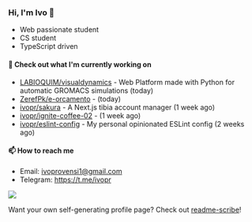 ### Hi, I'm Ivo 👋

* Web passionate student
* CS student
* TypeScript driven

#### 👷 Check out what I'm currently working on

- [LABIOQUIM/visualdynamics](https://github.com/LABIOQUIM/visualdynamics) - Web Platform made with Python for automatic GROMACS simulations (today)
- [ZerefPk/e-orcamento](https://github.com/ZerefPk/e-orcamento) -  (today)
- [ivopr/sakura](https://github.com/ivopr/sakura) - A Next.js tibia account manager (1 week ago)
- [ivopr/ignite-coffee-02](https://github.com/ivopr/ignite-coffee-02) -  (1 week ago)
- [ivopr/eslint-config](https://github.com/ivopr/eslint-config) - My personal opinionated ESLint config (2 weeks ago)

#### 📫 How to reach me

- Email: [ivoprovensi1@gmail.com](mailto://ivoprovensi1@gmail.com)
- Telegram: https://t.me/ivopr

![](https://github-readme-stats.vercel.app/api/top-langs/?username=ivopr&langs_count=10&layout=compact&theme=react&hide_border=true&bg_color=0D1117&title_color=5ce1e6&icon_color=5ce1e6)

Want your own self-generating profile page? Check out [readme-scribe](https://github.com/muesli/readme-scribe)!
